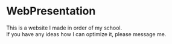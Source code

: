 # WebPresentation
This is a website I made in order of my school. \
If you have any ideas how I can optimize it, please message me.
